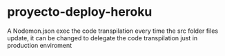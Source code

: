 # proyecto-deploy-heroku

A
Nodemon.json exec the code transpilation every time the src folder files update, 
it can be changed to delegate the code transpilation just in production enviroment 